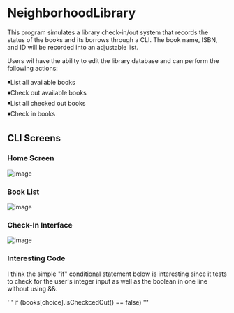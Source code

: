 # NeighborhoodLibrary

This program simulates a library check-in/out system that records the status of the books and its borrows through a CLI. The book name, ISBN, and ID will be recorded into an adjustable list.

Users wil have the ability to edit the library database and can perform the following actions:

◾List all available books  
◾Check out available books  
◾List all checked out books  
◾Check in books  

## CLI Screens

### Home Screen
![image](https://user-images.githubusercontent.com/130225802/233787029-400f56da-8ec4-4fb1-8e40-c12c42f61302.png)


### Book List
![image](https://user-images.githubusercontent.com/130225802/233787015-46594ee0-5210-4db3-b170-0658de3f669d.png)

### Check-In Interface
![image](https://user-images.githubusercontent.com/130225802/233787145-251c76bd-71a7-47b9-89ba-433241445704.png)

### Interesting Code

I think the simple "if" conditional statement below is interesting since it tests to check for the user's integer input as well as the boolean in one line without using &&.

'''
 if (books[choice].isCheckcedOut() == false) 
 '''
 
